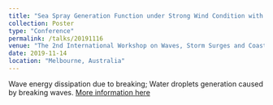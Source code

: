 ```yaml
---
title: "Sea Spray Generation Function under Strong Wind Condition with Waves"
collection: Poster
type: "Conference"
permalink: /talks/20191116
venue: "The 2nd International Workshop on Waves, Storm Surges and Coastal Hazards."
date: 2019-11-14
location: "Melbourne, Australia"
---
```


Wave energy dissipation due to breaking; Water droplets generation caused by breaking waves.
[More information here](http://waveworkshop.org/16thWaves/index.htm)

